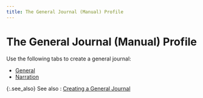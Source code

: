 ```yaml
---
title: The General Journal (Manual) Profile
---
```


# The General Journal (Manual) Profile


Use the following tabs to create a general journal:

- [General]({{site.acc_baseurl}}/general-journals/manual-general-journals/creating-a-general-journal/general_journal_profile_general_manual_gj.html)
- [Narration]({{site.acc_baseurl}}/general-journals/manual-general-journals/creating-a-general-journal/general_journal_profile_notes.html)



{:.see_also}
See also
: [Creating a General Journal]({{site.acc_baseurl}}/general-journals/manual-general-journals/creating-a-general-journal/creating_a_general_journal.html)
